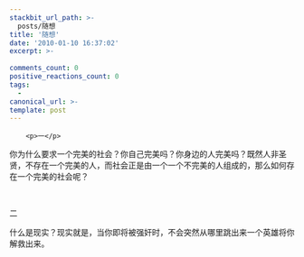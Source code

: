 ```yaml
---
stackbit_url_path: >-
  posts/随想
title: '随想'
date: '2010-01-10 16:37:02'
excerpt: >-
  
comments_count: 0
positive_reactions_count: 0
tags: 
  - 
canonical_url: >-
template: post
---
```


        <p>一</p>
<p>你为什么要求一个完美的社会？你自己完美吗？你身边的人完美吗？既然人非圣贤，不存在一个完美的人，而社会正是由一个一个不完美的人组成的，那么如何存在一个完美的社会呢？</p>
<p>&nbsp;</p>
<p>二</p>
<p>什么是现实？现实就是，当你即将被强<span style="display: none;">|反屏蔽间隔符|</span>奸时，不会突然从哪里跳出来一个英雄将你解救出来。</p>
      